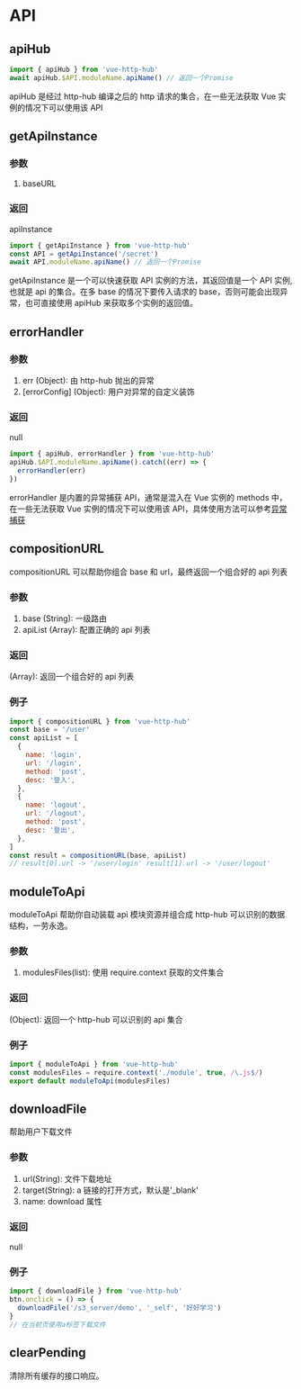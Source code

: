# API

## apiHub

```javascript
import { apiHub } from 'vue-http-hub'
await apiHub.$API.moduleName.apiName() // 返回一个Promise
```

apiHub 是经过 http-hub 编译之后的 http 请求的集合，在一些无法获取 Vue 实例的情况下可以使用该 API

## getApiInstance

### 参数

1. baseURL

### 返回

apiInstance

```javascript
import { getApiInstance } from 'vue-http-hub'
const API = getApiInstance('/secret')
await API.moduleName.apiName() // 返回一个Promise
```

getApiInstance 是一个可以快速获取 API 实例的方法，其返回值是一个 API 实例,也就是 api 的集合。在多 base 的情况下要传入请求的 base，否则可能会出现异常，也可直接使用 apiHub 来获取多个实例的返回值。

<RecoDemo :collapse="true" >
<template slot="code-script">
<<< @/docs/.vuepress/js/getApiInstance.js
</template>
</RecoDemo>

## errorHandler

### 参数

1. err (Object): 由 http-hub 抛出的异常
2. \[errorConfig\] (Object): 用户对异常的自定义装饰

### 返回

null

```javascript
import { apiHub, errorHandler } from 'vue-http-hub'
apiHub.$API.moduleName.apiName().catch((err) => {
  errorHandler(err)
})
```

errorHandler 是内置的异常捕获 API，通常是混入在 Vue 实例的 methods 中，在一些无法获取 Vue 实例的情况下可以使用该 API，具体使用方法可以参考[异常捕获](/guide/usage/#异常捕获)

## compositionURL

compositionURL 可以帮助你组合 base 和 url，最终返回一个组合好的 api 列表

### 参数

1. base (String): 一级路由
2. apiList (Array): 配置正确的 api 列表

### 返回

(Array): 返回一个组合好的 api 列表

### 例子

```javascript
import { compositionURL } from 'vue-http-hub'
const base = '/user'
const apiList = [
  {
    name: 'login',
    url: '/login',
    method: 'post',
    desc: '登入',
  },
  {
    name: 'logout',
    url: '/logout',
    method: 'post',
    desc: '登出',
  },
]
const result = compositionURL(base, apiList)
// result[0].url -> '/user/login' result[1].url -> '/user/logout'
```

## moduleToApi

moduleToApi 帮助你自动装载 api 模块资源并组合成 http-hub 可以识别的数据结构，一劳永逸。

### 参数

1. modulesFiles(list): 使用 require.context 获取的文件集合

### 返回

(Object): 返回一个 http-hub 可以识别的 api 集合

### 例子

```javascript
import { moduleToApi } from 'vue-http-hub'
const modulesFiles = require.context('./module', true, /\.js$/)
export default moduleToApi(modulesFiles)
```

## downloadFile

帮助用户下载文件

### 参数

1. url(String): 文件下载地址
2. target(String): a 链接的打开方式，默认是'\_blank'
3. name: download 属性

### 返回

null

### 例子

```javascript
import { downloadFile } from 'vue-http-hub'
btn.onclick = () => {
  downloadFile('/s3_server/demo', '_self', '好好学习')
}
// 在当前页使用a标签下载文件
```

## clearPending

清除所有缓存的接口响应。
